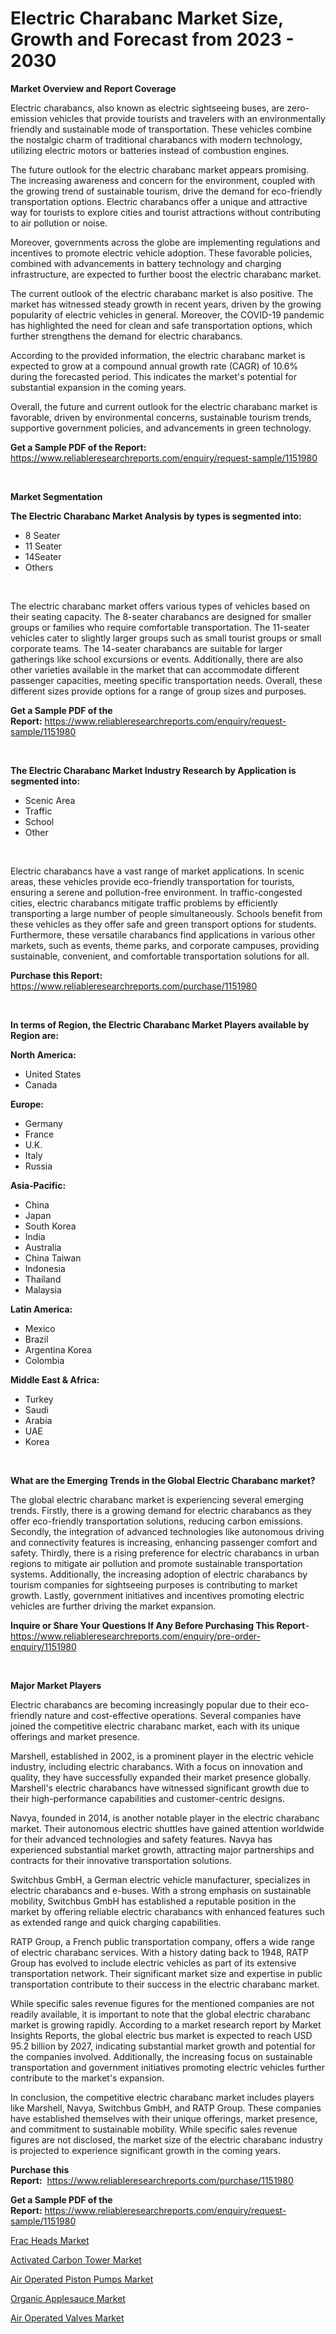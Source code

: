 <p><h1>Electric Charabanc Market Size, Growth and Forecast from 2023 - 2030</h1></p><p><strong>Market Overview and Report Coverage</strong></p>
<p><p>Electric charabancs, also known as electric sightseeing buses, are zero-emission vehicles that provide tourists and travelers with an environmentally friendly and sustainable mode of transportation. These vehicles combine the nostalgic charm of traditional charabancs with modern technology, utilizing electric motors or batteries instead of combustion engines.</p><p>The future outlook for the electric charabanc market appears promising. The increasing awareness and concern for the environment, coupled with the growing trend of sustainable tourism, drive the demand for eco-friendly transportation options. Electric charabancs offer a unique and attractive way for tourists to explore cities and tourist attractions without contributing to air pollution or noise.</p><p>Moreover, governments across the globe are implementing regulations and incentives to promote electric vehicle adoption. These favorable policies, combined with advancements in battery technology and charging infrastructure, are expected to further boost the electric charabanc market.</p><p>The current outlook of the electric charabanc market is also positive. The market has witnessed steady growth in recent years, driven by the growing popularity of electric vehicles in general. Moreover, the COVID-19 pandemic has highlighted the need for clean and safe transportation options, which further strengthens the demand for electric charabancs.</p><p>According to the provided information, the electric charabanc market is expected to grow at a compound annual growth rate (CAGR) of 10.6% during the forecasted period. This indicates the market's potential for substantial expansion in the coming years.</p><p>Overall, the future and current outlook for the electric charabanc market is favorable, driven by environmental concerns, sustainable tourism trends, supportive government policies, and advancements in green technology.</p></p>
<p><strong>Get a Sample PDF of the Report:</strong> <a href="https://www.reliableresearchreports.com/enquiry/request-sample/1151980">https://www.reliableresearchreports.com/enquiry/request-sample/1151980</a></p>
<p>&nbsp;</p>
<p><strong>Market Segmentation</strong></p>
<p><strong>The Electric Charabanc Market Analysis by types is segmented into:</strong></p>
<p><ul><li>8 Seater</li><li>11 Seater</li><li>14Seater</li><li>Others</li></ul></p>
<p>&nbsp;</p>
<p><p>The electric charabanc market offers various types of vehicles based on their seating capacity. The 8-seater charabancs are designed for smaller groups or families who require comfortable transportation. The 11-seater vehicles cater to slightly larger groups such as small tourist groups or small corporate teams. The 14-seater charabancs are suitable for larger gatherings like school excursions or events. Additionally, there are also other varieties available in the market that can accommodate different passenger capacities, meeting specific transportation needs. Overall, these different sizes provide options for a range of group sizes and purposes.</p></p>
<p><strong>Get a Sample PDF of the Report:</strong>&nbsp;<a href="https://www.reliableresearchreports.com/enquiry/request-sample/1151980">https://www.reliableresearchreports.com/enquiry/request-sample/1151980</a></p>
<p>&nbsp;</p>
<p><strong>The Electric Charabanc Market Industry Research by Application is segmented into:</strong></p>
<p><ul><li>Scenic Area</li><li>Traffic</li><li>School</li><li>Other</li></ul></p>
<p>&nbsp;</p>
<p><p>Electric charabancs have a vast range of market applications. In scenic areas, these vehicles provide eco-friendly transportation for tourists, ensuring a serene and pollution-free environment. In traffic-congested cities, electric charabancs mitigate traffic problems by efficiently transporting a large number of people simultaneously. Schools benefit from these vehicles as they offer safe and green transport options for students. Furthermore, these versatile charabancs find applications in various other markets, such as events, theme parks, and corporate campuses, providing sustainable, convenient, and comfortable transportation solutions for all.</p></p>
<p><strong>Purchase this Report:</strong>&nbsp; <a href="https://www.reliableresearchreports.com/purchase/1151980">https://www.reliableresearchreports.com/purchase/1151980</a></p>
<p>&nbsp;</p>
<p><strong>In terms of Region, the Electric Charabanc Market Players available by Region are:</strong></p>
<p>
    <p> <strong> North America: </strong>
        <ul>
            <li>United States</li>
            <li>Canada</li>
        </ul>
        </p> 
    <p> <strong> Europe: </strong>
        <ul>
            <li>Germany</li>
            <li>France</li>
            <li>U.K.</li>
            <li>Italy</li>
            <li>Russia</li>
        </ul>
        </p> 
    <p> <strong> Asia-Pacific: </strong>
        <ul>
            <li>China</li>
            <li>Japan</li>
            <li>South Korea</li>
            <li>India</li>
            <li>Australia</li>
            <li>China Taiwan</li>
            <li>Indonesia</li>
            <li>Thailand</li>
            <li>Malaysia</li>
        </ul>
        </p> 
    <p> <strong> Latin America: </strong>
        <ul>
            <li>Mexico</li>
            <li>Brazil</li>
            <li>Argentina Korea</li>
            <li>Colombia</li>
        </ul>
        </p> 
    <p> <strong> Middle East & Africa: </strong>
        <ul>
            <li>Turkey</li>
            <li>Saudi</li>
            <li>Arabia</li>
            <li>UAE</li>
            <li>Korea</li>
        </ul>
    </p>
    </p>
<p>&nbsp;</p>
<p><strong>What are the Emerging Trends in the Global Electric Charabanc market?</strong></p>
<p><p>The global electric charabanc market is experiencing several emerging trends. Firstly, there is a growing demand for electric charabancs as they offer eco-friendly transportation solutions, reducing carbon emissions. Secondly, the integration of advanced technologies like autonomous driving and connectivity features is increasing, enhancing passenger comfort and safety. Thirdly, there is a rising preference for electric charabancs in urban regions to mitigate air pollution and promote sustainable transportation systems. Additionally, the increasing adoption of electric charabancs by tourism companies for sightseeing purposes is contributing to market growth. Lastly, government initiatives and incentives promoting electric vehicles are further driving the market expansion.</p></p>
<p><strong>Inquire or Share Your Questions If Any Before Purchasing This Report</strong>- <a href="https://www.reliableresearchreports.com/enquiry/pre-order-enquiry/1151980">https://www.reliableresearchreports.com/enquiry/pre-order-enquiry/1151980</a></p>
<p>&nbsp;</p>
<p><strong>Major Market Players</strong></p>
<p><p>Electric charabancs are becoming increasingly popular due to their eco-friendly nature and cost-effective operations. Several companies have joined the competitive electric charabanc market, each with its unique offerings and market presence.</p><p>Marshell, established in 2002, is a prominent player in the electric vehicle industry, including electric charabancs. With a focus on innovation and quality, they have successfully expanded their market presence globally. Marshell's electric charabancs have witnessed significant growth due to their high-performance capabilities and customer-centric designs.</p><p>Navya, founded in 2014, is another notable player in the electric charabanc market. Their autonomous electric shuttles have gained attention worldwide for their advanced technologies and safety features. Navya has experienced substantial market growth, attracting major partnerships and contracts for their innovative transportation solutions.</p><p>Switchbus GmbH, a German electric vehicle manufacturer, specializes in electric charabancs and e-buses. With a strong emphasis on sustainable mobility, Switchbus GmbH has established a reputable position in the market by offering reliable electric charabancs with enhanced features such as extended range and quick charging capabilities.</p><p>RATP Group, a French public transportation company, offers a wide range of electric charabanc services. With a history dating back to 1948, RATP Group has evolved to include electric vehicles as part of its extensive transportation network. Their significant market size and expertise in public transportation contribute to their success in the electric charabanc market.</p><p>While specific sales revenue figures for the mentioned companies are not readily available, it is important to note that the global electric charabanc market is growing rapidly. According to a market research report by Market Insights Reports, the global electric bus market is expected to reach USD 95.2 billion by 2027, indicating substantial market growth and potential for the companies involved. Additionally, the increasing focus on sustainable transportation and government initiatives promoting electric vehicles further contribute to the market's expansion.</p><p>In conclusion, the competitive electric charabanc market includes players like Marshell, Navya, Switchbus GmbH, and RATP Group. These companies have established themselves with their unique offerings, market presence, and commitment to sustainable mobility. While specific sales revenue figures are not disclosed, the market size of the electric charabanc industry is projected to experience significant growth in the coming years.</p></p>
<p><strong>Purchase this Report:</strong>&nbsp;&nbsp;<a href="https://www.reliableresearchreports.com/purchase/1151980">https://www.reliableresearchreports.com/purchase/1151980</a></p>
<p></p>
<p><strong>Get a Sample PDF of the Report:</strong>&nbsp;<a href="https://www.reliableresearchreports.com/enquiry/request-sample/1151980">https://www.reliableresearchreports.com/enquiry/request-sample/1151980</a></p>
<p><p><a href="https://medium.com/@pillingbary7584/frac-heads-market-exploring-market-share-market-trends-and-future-growth-b47aa37caaf5">Frac Heads Market</a></p><p><a href="https://www.linkedin.com/pulse/decoding-activated-carbon-tower-market-deep-dive-latest-trends-jl0ve/">Activated Carbon Tower Market</a></p><p><a href="https://www.linkedin.com/pulse/air-operated-piston-pumps-market-size-share-global-analysis-t4bve/">Air Operated Piston Pumps Market</a></p><p><a href="https://medium.com/@rebeccabower1903/analyzing-organic-applesauce-market-global-industry-perspective-and-forecast-2023-to-2030-0b3eb825350d">Organic Applesauce Market</a></p><p><a href="https://www.linkedin.com/pulse/air-operated-valves-market-size-2023-2030-global-industrial-gngae/">Air Operated Valves Market</a></p></p>